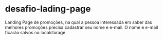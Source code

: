 # desafio-lading-page

Landing Page de promoções, na qual a pessoa interessada em saber das melhores promoções precisa cadastrar seu nome e e-mail. O nome e e-mail ficarão salvos no localstorage.
